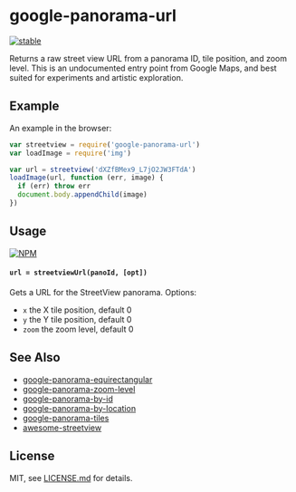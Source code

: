 # google-panorama-url

[![stable](http://badges.github.io/stability-badges/dist/stable.svg)](http://github.com/badges/stability-badges)

Returns a raw street view URL from a panorama ID, tile position, and zoom level. This is an undocumented entry point from Google Maps, and best suited for experiments and artistic exploration.

## Example

An example in the browser:

```js
var streetview = require('google-panorama-url')
var loadImage = require('img')

var url = streetview('dXZfBMex9_L7jO2JW3FTdA')
loadImage(url, function (err, image) {
  if (err) throw err
  document.body.appendChild(image)
})
```

## Usage

[![NPM](https://nodei.co/npm/google-panorama-url.png)](https://www.npmjs.com/package/google-panorama-url)

#### `url = streetviewUrl(panoId, [opt])`

Gets a URL for the StreetView panorama. Options:

- `x` the X tile position, default 0
- `y` the Y tile position, default 0
- `zoom` the zoom level, default 0

## See Also

- [google-panorama-equirectangular](https://github.com/mattdesl/google-panorama-equirectangular)
- [google-panorama-zoom-level](https://github.com/Jam3/google-panorama-zoom-level)
- [google-panorama-by-id](https://github.com/Jam3/google-panorama-by-id)
- [google-panorama-by-location](https://github.com/Jam3/google-panorama-by-location)
- [google-panorama-tiles](https://github.com/Jam3/google-panorama-tiles)
- [awesome-streetview](https://github.com/Jam3/awesome-streetview)

## License

MIT, see [LICENSE.md](http://github.com/Jam3/google-panorama-url/blob/master/LICENSE.md) for details.
